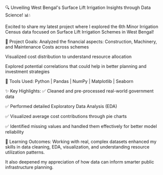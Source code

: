 🔍 Unveiling West Bengal's Surface Lift Irrigation Insights through Data Science! 📊💧

Excited to share my latest project where I explored the 6th Minor Irrigation Census data focused on Surface Lift Irrigation Schemes in West Bengal!

🌾 Project Goals:
Analyzed the financial aspects: Construction, Machinery, and Maintenance Costs across schemes

Visualized cost distribution to understand resource allocation

Explored potential correlations that could help in better planning and investment strategies

🔧 Tools Used: Python | Pandas | NumPy | Matplotlib | Seaborn

✨ Key Highlights: ✅ Cleaned and pre-processed real-world government data

✅ Performed detailed Exploratory Data Analysis (EDA)

✅ Visualized average cost contributions through pie charts

✅ Identified missing values and handled them effectively for better model reliability

🧠 Learning Outcomes: Working with real, complex datasets enhanced my skills in data cleaning, EDA, visualization, and understanding resource utilization patterns.

It also deepened my appreciation of how data can inform smarter public infrastructure planning.


